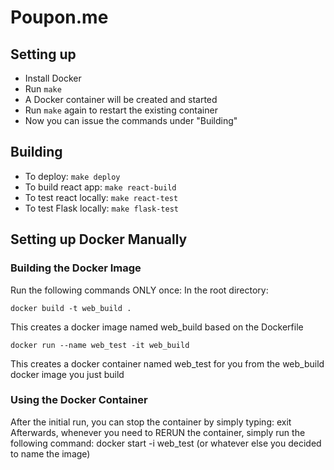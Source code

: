 # Poupon.me
## Setting up
- Install Docker
- Run `make`
- A Docker container will be created and started
- Run `make` again to restart the existing container
- Now you can issue the commands under "Building"

## Building
- To deploy: `make deploy`
- To build react app: `make react-build`
- To test react locally: `make react-test`
- To test Flask locally: `make flask-test`

## Setting up Docker Manually

### Building the Docker Image
Run the following commands ONLY once:
In the root directory:

	docker build -t web_build .

This creates a docker image named web_build based on the Dockerfile

	docker run --name web_test -it web_build 

This creates a docker container named web_test for you from the web_build docker image you just build

### Using the Docker Container
After the initial run, you can stop the container by simply typing:
	exit
Afterwards, whenever you need to RERUN the container, simply run the following command:
	docker start -i web_test (or whatever else you decided to name the image)
